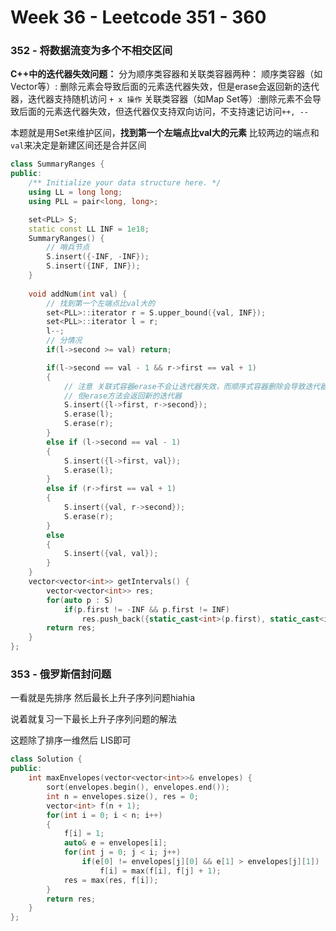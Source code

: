 <!--
 * @Description: 
 * @Versions: 
 * @Author: Vernon Cui
 * @Github: https://github.com/vernon97
 * @Date: 2021-05-27 14:21:37
 * @LastEditors: Vernon Cui
 * @LastEditTime: 2021-05-27 15:20:24
 * @FilePath: /.leetcode/Users/vernon/Leetcode-notes/notes/week36.md
-->
# Week 36 - Leetcode 351 - 360

### 352 - 将数据流变为多个不相交区间

**C++中的迭代器失效问题：**
分为顺序类容器和关联类容器两种：
顺序类容器（如Vector等）: 删除元素会导致后面的元素迭代器失效，但是erase会返回新的迭代器，迭代器支持随机访问 `+ x 操作`
关联类容器（如Map Set等）:删除元素不会导致后面的元素迭代器失效，但迭代器仅支持双向访问，不支持速记访问`++, --`

本题就是用Set来维护区间，**找到第一个左端点比val大的元素** 比较两边的端点和`val`来决定是新建区间还是合并区间

```cpp
class SummaryRanges {
public:
    /** Initialize your data structure here. */
    using LL = long long;
    using PLL = pair<long, long>;

    set<PLL> S;
    static const LL INF = 1e18;
    SummaryRanges() {
        // 哨兵节点
        S.insert({-INF, -INF});
        S.insert({INF, INF});
    }
    
    void addNum(int val) {
        // 找到第一个左端点比val大的
        set<PLL>::iterator r = S.upper_bound({val, INF});
        set<PLL>::iterator l = r;
        l--;
        // 分情况
        if(l->second >= val) return;

        if(l->second == val - 1 && r->first == val + 1)
        {
            // 注意 关联式容器erase不会让迭代器失效，而顺序式容器删除会导致迭代器失效
            // 但erase方法会返回新的迭代器
            S.insert({l->first, r->second});
            S.erase(l);
            S.erase(r);
        }
        else if (l->second == val - 1)
        {
            S.insert({l->first, val});
            S.erase(l);
        }
        else if (r->first == val + 1)
        {
            S.insert({val, r->second});
            S.erase(r);
        }
        else 
        {
            S.insert({val, val});
        }
    }
    vector<vector<int>> getIntervals() {
        vector<vector<int>> res;
        for(auto p : S)
            if(p.first != -INF && p.first != INF)
                res.push_back({static_cast<int>(p.first), static_cast<int>(p.second)});
        return res;
    }
};
```

### 353 - 俄罗斯信封问题

一看就是先排序 然后最长上升子序列问题hiahia

说着就复习一下最长上升子序列问题的解法


这题除了排序一维然后 LIS即可

```cpp
class Solution {
public:
    int maxEnvelopes(vector<vector<int>>& envelopes) {
        sort(envelopes.begin(), envelopes.end());
        int n = envelopes.size(), res = 0;
        vector<int> f(n + 1);
        for(int i = 0; i < n; i++)
        {
            f[i] = 1;
            auto& e = envelopes[i];
            for(int j = 0; j < i; j++)
                if(e[0] != envelopes[j][0] && e[1] > envelopes[j][1])
                    f[i] = max(f[i], f[j] + 1);
            res = max(res, f[i]);
        }
        return res;
    }
};
```